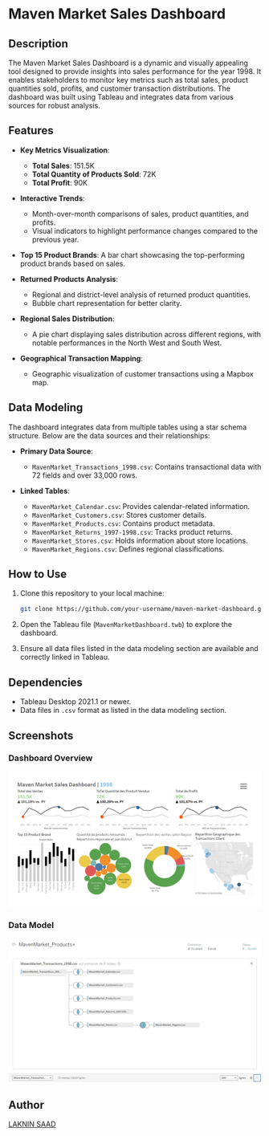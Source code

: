 # Maven Market Sales Dashboard

## Description
The Maven Market Sales Dashboard is a dynamic and visually appealing tool designed to provide insights into sales performance for the year 1998. It enables stakeholders to monitor key metrics such as total sales, product quantities sold, profits, and customer transaction distributions. The dashboard was built using Tableau and integrates data from various sources for robust analysis.

## Features
- **Key Metrics Visualization**:
  - **Total Sales**: 151.5K
  - **Total Quantity of Products Sold**: 72K
  - **Total Profit**: 90K
  
- **Interactive Trends**:
  - Month-over-month comparisons of sales, product quantities, and profits.
  - Visual indicators to highlight performance changes compared to the previous year.

- **Top 15 Product Brands**: A bar chart showcasing the top-performing product brands based on sales.

- **Returned Products Analysis**:
  - Regional and district-level analysis of returned product quantities.
  - Bubble chart representation for better clarity.

- **Regional Sales Distribution**:
  - A pie chart displaying sales distribution across different regions, with notable performances in the North West and South West.

- **Geographical Transaction Mapping**:
  - Geographic visualization of customer transactions using a Mapbox map.

## Data Modeling
The dashboard integrates data from multiple tables using a star schema structure. Below are the data sources and their relationships:

- **Primary Data Source**:
  - `MavenMarket_Transactions_1998.csv`: Contains transactional data with 72 fields and over 33,000 rows.

- **Linked Tables**:
  - `MavenMarket_Calendar.csv`: Provides calendar-related information.
  - `MavenMarket_Customers.csv`: Stores customer details.
  - `MavenMarket_Products.csv`: Contains product metadata.
  - `MavenMarket_Returns_1997-1998.csv`: Tracks product returns.
  - `MavenMarket_Stores.csv`: Holds information about store locations.
  - `MavenMarket_Regions.csv`: Defines regional classifications.

## How to Use
1. Clone this repository to your local machine:
   ```bash
   git clone https://github.com/your-username/maven-market-dashboard.git
   ```

2. Open the Tableau file (`MavenMarketDashboard.twb`) to explore the dashboard.

3. Ensure all data files listed in the data modeling section are available and correctly linked in Tableau.

## Dependencies
- Tableau Desktop 2021.1 or newer.
- Data files in `.csv` format as listed in the data modeling section.

## Screenshots
### Dashboard Overview
![Maven Market Sales Dashboard](./images/image1.png)

### Data Model
![Data Modeling](./images/image2.png)

## Author
[LAKNIN SAAD](https://github.com/Saad-Lk/)
